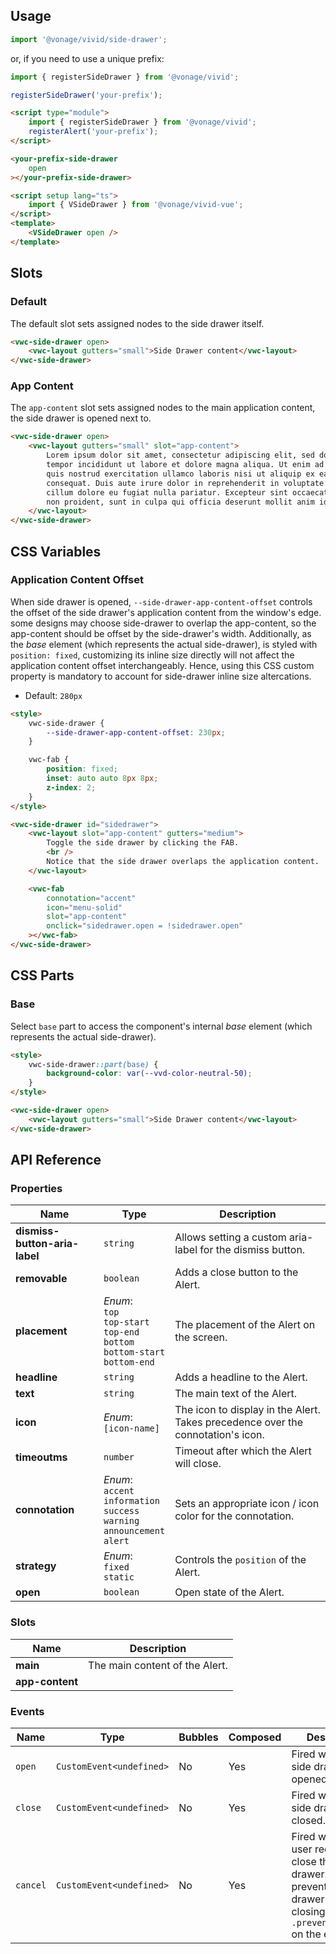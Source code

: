 ## Usage

<vwc-tabs>
<vwc-tab label="Web component"></vwc-tab>
<vwc-tab-panel>

```js
import '@vonage/vivid/side-drawer';
```

or, if you need to use a unique prefix:

```js
import { registerSideDrawer } from '@vonage/vivid';

registerSideDrawer('your-prefix');
```

```html preview 100px
<script type="module">
	import { registerSideDrawer } from '@vonage/vivid';
	registerAlert('your-prefix');
</script>

<your-prefix-side-drawer
	open
></your-prefix-side-drawer>
```

</vwc-tab-panel>
<vwc-tab label="Vue"></vwc-tab>
<vwc-tab-panel>

```html
<script setup lang="ts">
	import { VSideDrawer } from '@vonage/vivid-vue';
</script>
<template>
	<VSideDrawer open />
</template>
```

</vwc-tab-panel>
</vwc-tabs>


## Slots

### Default

The default slot sets assigned nodes to the side drawer itself.

```html preview full 150px
<vwc-side-drawer open>
	<vwc-layout gutters="small">Side Drawer content</vwc-layout>
</vwc-side-drawer>
```

### App Content

The `app-content` slot sets assigned nodes to the main application content, the side drawer is opened next to.

```html preview full
<vwc-side-drawer open>
	<vwc-layout gutters="small" slot="app-content">
		Lorem ipsum dolor sit amet, consectetur adipiscing elit, sed do eiusmod
		tempor incididunt ut labore et dolore magna aliqua. Ut enim ad minim veniam,
		quis nostrud exercitation ullamco laboris nisi ut aliquip ex ea commodo
		consequat. Duis aute irure dolor in reprehenderit in voluptate velit esse
		cillum dolore eu fugiat nulla pariatur. Excepteur sint occaecat cupidatat
		non proident, sunt in culpa qui officia deserunt mollit anim id est laborum.
	</vwc-layout>
</vwc-side-drawer>
```



## CSS Variables

### Application Content Offset

When side drawer is opened, `--side-drawer-app-content-offset` controls the offset of the side drawer's application content from the window's edge.
some designs may choose side-drawer to overlap the app-content, so the app-content should be offset by the side-drawer's width.
Additionally, as the _base_ element (which represents the actual side-drawer), is styled with `position: fixed`, customizing its inline size directly will not affect the application content offset interchangeably. Hence, using this CSS custom property is mandatory to account for side-drawer inline size altercations.

- Default: `280px`

```html preview full 150px
<style>
	vwc-side-drawer {
		--side-drawer-app-content-offset: 230px;
	}

	vwc-fab {
		position: fixed;
		inset: auto auto 8px 8px;
		z-index: 2;
	}
</style>

<vwc-side-drawer id="sidedrawer">
	<vwc-layout slot="app-content" gutters="medium">
		Toggle the side drawer by clicking the FAB.
		<br />
		Notice that the side drawer overlaps the application content.
	</vwc-layout>

	<vwc-fab
		connotation="accent"
		icon="menu-solid"
		slot="app-content"
		onclick="sidedrawer.open = !sidedrawer.open"
	></vwc-fab>
</vwc-side-drawer>
```

## CSS Parts

### Base

Select `base` part to access the component's internal _base_ element (which represents the actual side-drawer).

```html preview full 150px
<style>
	vwc-side-drawer::part(base) {
		background-color: var(--vvd-color-neutral-50);
	}
</style>

<vwc-side-drawer open>
	<vwc-layout gutters="small">Side Drawer content</vwc-layout>
</vwc-side-drawer>
```

## API Reference

### Properties

| Name                          | Type                                                                                              | Description                                                                     |
| ----------------------------- | ------------------------------------------------------------------------------------------------- | ------------------------------------------------------------------------------- |
| **dismiss-button-aria-label** | `string`                                                                                          | Allows setting a custom aria-label for the dismiss button.                      |
| **removable**                 | `boolean`                                                                                         | Adds a close button to the Alert.                                               |
| **placement**                 | _Enum_:<br/>`top`<br/>`top-start`<br/>`top-end`<br/>`bottom`<br/>`bottom-start`<br/>`bottom-end`  | The placement of the Alert on the screen.                                       |
| **headline**                  | `string`                                                                                          | Adds a headline to the Alert.                                                   |
| **text**                      | `string`                                                                                          | The main text of the Alert.                                                     |
| **icon**                      | _Enum_:<br/>`[icon-name]`                                                                         | The icon to display in the Alert. Takes precedence over the connotation's icon. |
| **timeoutms**                 | `number`                                                                                          | Timeout after which the Alert will close.                                       |
| **connotation**               | _Enum_:<br/>`accent`<br/>`information`<br/>`success`<br/>`warning`<br/>`announcement`<br/>`alert` | Sets an appropriate icon / icon color for the connotation.                      |
| **strategy**                  | _Enum_:<br/>`fixed`<br/>`static`                                                                  | Controls the `position` of the Alert.                                           |
| **open**                      | `boolean`                                                                                         | Open state of the Alert.                                                        |

### Slots

| Name            | Description                                |
|-----------------| ------------------------------------------ |
| **main**        | The main content of the Alert.             |
| **app-content** |  |


### Events

<div class="table-wrapper">

| Name     | Type                     | Bubbles | Composed | Description                                                                                                                                      |
| -------- | ------------------------ | ------- | -------- | ------------------------------------------------------------------------------------------------------------------------------------------------ |
| `open`   | `CustomEvent<undefined>` | No      | Yes      | Fired when the side drawer is opened.                                                                                                            |
| `close`  | `CustomEvent<undefined>` | No      | Yes      | Fired when the side drawer is closed.                                                                                                            |
| `cancel` | `CustomEvent<undefined>` | No      | Yes      | Fired when the user requests to close the side-drawer. You can prevent the side drawer from closing by calling `.preventDefault()` on the event. |

</div>



